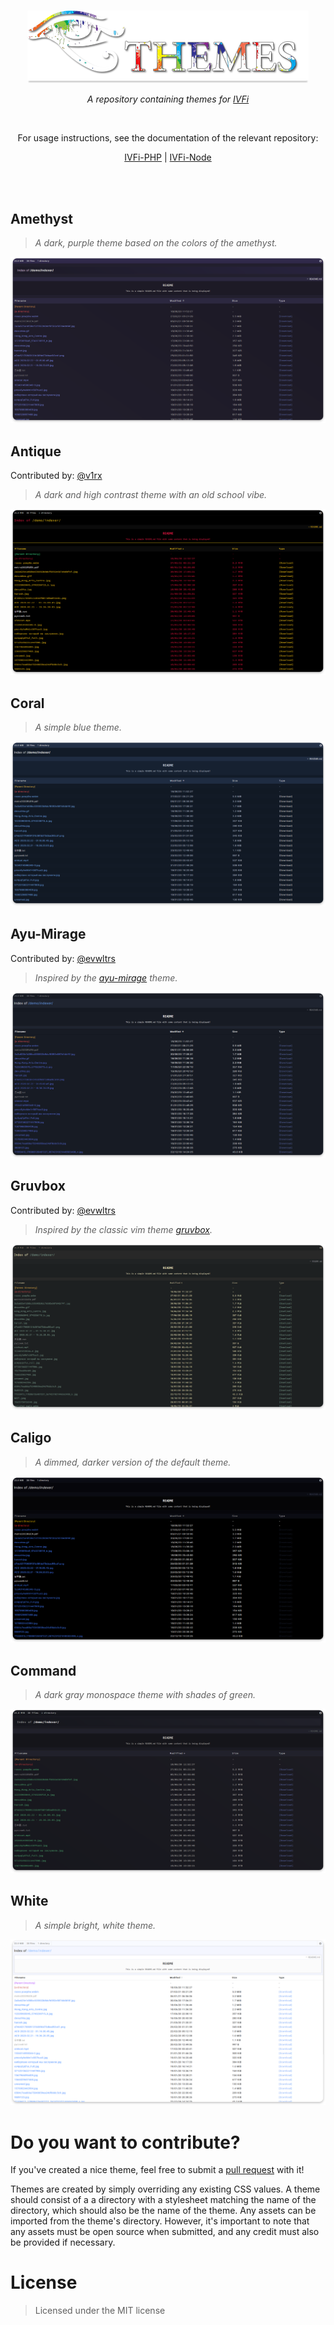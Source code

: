 <br/>

<p align="center">
  <img width="450px" src="./logo.png" />
</p>

<p align="center">
  <i>A repository containing themes for <a href="https://ivfi.io/">IVFi</a></i>
</p>

<br/>

<p align="center"> 
  For usage instructions, see the documentation of the relevant repository:
</p>

<p align="center"> 
  <a href="https://ivfi.io/docs/php/#/themes">IVFi-PHP</a>
  <span>|</span>
  <a href="https://ivfi.io/docs/node/#/configuration?id=style">IVFi-Node</a>
</p>

<br/><br/>

## Amethyst
> _A dark, purple theme based on the colors of the amethyst._
<img src="./previews/Amethyst.png"/>

## Antique
Contributed by: [@v1rx](https://github.com/v1rx)

> _A dark and high contrast theme with an old school vibe._
<img src="./previews/Antique.png"/>

## Coral
> _A simple blue theme._
<img src="./previews/Coral.png"/>

## Ayu-Mirage
Contributed by: [@evwltrs](https://github.com/evwltrs)

> _Inspired by the [ayu-mirage](https://github.com/ayu-theme/ayu-colors) theme._
<img src="./previews/Ayu-Mirage.png"/>

## Gruvbox
Contributed by: [@evwltrs](https://github.com/evwltrs)

> _Inspired by the classic vim theme [gruvbox](https://github.com/morhetz/gruvbox)._
<img src="./previews/Gruvbox.png"/>

## Caligo
> _A dimmed, darker version of the default theme._
<img src="./previews/Caligo.png"/>

## Command
> _A dark gray monospace theme with shades of green._
<img src="./previews/Command.png"/>

## White
> _A simple bright, white theme._
<img src="./previews/White.png"/>

<br/>

<h1>Do you want to contribute?</h1>

If you've created a nice theme, feel free to submit a <a href="https://github.com/sixem/ivfi-themes/pulls">pull request</a> with it!

Themes are created by simply overriding any existing CSS values. A theme should consist of a a directory with a stylesheet matching the name of the directory, which should also be the name of the theme. Any assets can be imported from the theme's directory. However, it's important to note that any assets must be open source when submitted, and any credit must also be provided if necessary.

<h1>License</h1>

> Licensed under the MIT license
